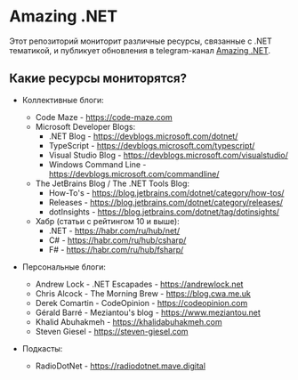 # Amazing .NET

Этот репозиторий мониторит различные ресурсы, связанные с .NET тематикой, и публикует обновления в telegram-канал [Amazing .NET](https://t.me/amazing_dotnet).

## Какие ресурсы мониторятся?

- Коллективные блоги:
    - Code Maze - https://code-maze.com
    - Microsoft Developer Blogs:
        - .NET Blog - https://devblogs.microsoft.com/dotnet/
        - TypeScript - https://devblogs.microsoft.com/typescript/
        - Visual Studio Blog - https://devblogs.microsoft.com/visualstudio/
        - Windows Command Line - https://devblogs.microsoft.com/commandline/
    - The JetBrains Blog / The .NET Tools Blog:
        - How-To's - https://blog.jetbrains.com/dotnet/category/how-tos/
        - Releases - https://blog.jetbrains.com/dotnet/category/releases/
        - dotInsights - https://blog.jetbrains.com/dotnet/tag/dotinsights/
    - Хабр (статьи с рейтингом 10 и выше):
        - .NET - https://habr.com/ru/hub/net/
        - C# - https://habr.com/ru/hub/csharp/
        - F# - https://habr.com/ru/hub/fsharp/

- Персональные блоги:
    - Andrew Lock - .NET Escapades - https://andrewlock.net
    - Chris Alcock - The Morning Brew - https://blog.cwa.me.uk
    - Derek Comartin - CodeOpinion - https://codeopinion.com
    - Gérald Barré - Meziantou's blog - https://www.meziantou.net
    - Khalid Abuhakmeh - https://khalidabuhakmeh.com
    - Steven Giesel - https://steven-giesel.com

- Подкасты:
    - RadioDotNet - https://radiodotnet.mave.digital

